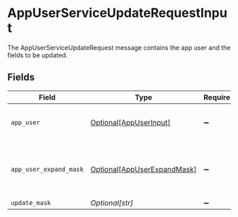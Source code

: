 # AppUserServiceUpdateRequestInput

The AppUserServiceUpdateRequest message contains the app user and the fields to be updated.


## Fields

| Field                                                                             | Type                                                                              | Required                                                                          | Description                                                                       |
| --------------------------------------------------------------------------------- | --------------------------------------------------------------------------------- | --------------------------------------------------------------------------------- | --------------------------------------------------------------------------------- |
| `app_user`                                                                        | [Optional[AppUserInput]](../../models/shared/appuserinput.md)                     | :heavy_minus_sign:                                                                | Application User that represents an account in the application.                   |
| `app_user_expand_mask`                                                            | [Optional[AppUserExpandMask]](../../models/shared/appuserexpandmask.md)           | :heavy_minus_sign:                                                                | The AppUserExpandMask message contains a list of paths to expand in the response. |
| `update_mask`                                                                     | *Optional[str]*                                                                   | :heavy_minus_sign:                                                                | N/A                                                                               |